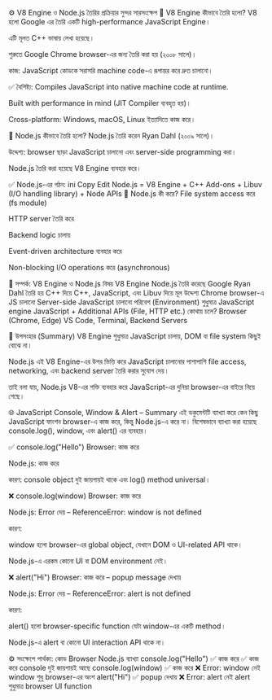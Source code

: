 ⚙️ V8 Engine ও Node.js তৈরির প্রক্রিয়ার সুন্দর সারসংক্ষেপ
🚀 V8 Engine কীভাবে তৈরি হলো?
V8 হলো Google এর তৈরি একটি high-performance JavaScript Engine।

এটি মূলত C++ ভাষায় লেখা হয়েছে।

শুরুতে Google Chrome browser-এর জন্য তৈরি করা হয় (২০০৮ সালে)।

কাজ: JavaScript কোডকে সরাসরি machine code-এ রূপান্তর করে দ্রুত চালানো।

✅ বৈশিষ্ট্য:
Compiles JavaScript into native machine code at runtime.

Built with performance in mind (JIT Compiler ব্যবহৃত হয়)।

Cross-platform: Windows, macOS, Linux ইত্যাদিতে কাজ করে।

🧠 Node.js কীভাবে তৈরি হলো?
Node.js তৈরি করেন Ryan Dahl (২০০৯ সালে)।

উদ্দেশ্য: browser ছাড়া JavaScript চালানো এবং server-side programming করা।

Node.js তৈরি করা হয়েছে V8 Engine ব্যবহার করে।

✅ Node.js-এর গঠন:
ini
Copy
Edit
Node.js = V8 Engine + C++ Add-ons + Libuv (I/O handling library) + Node APIs
🎯 Node.js কী করে?
File system access করে (fs module)

HTTP server তৈরি করে

Backend logic চালায়

Event-driven architecture ব্যবহার করে

Non-blocking I/O operations করে (asynchronous)

🔁 সম্পর্ক: V8 Engine ও Node.js
বিষয়	V8 Engine	Node.js
তৈরি করেছে	Google	Ryan Dahl
তৈরি হয়	C++ দিয়ে	C++, JavaScript, এবং Libuv দিয়ে
মূল উদ্দেশ্য	Chrome browser-এ JS চালানো	Server-side JavaScript চালানো
পরিবেশ (Environment)	শুধুমাত্র JavaScript engine	JavaScript + Additional APIs (File, HTTP etc.)
কোথায় চলে?	Browser (Chrome, Edge)	VS Code, Terminal, Backend Servers

🧪 উপসংহার (Summary)
V8 Engine শুধুমাত্র JavaScript চালায়, DOM বা file system কিছুই বোঝে না।

Node.js এই V8 Engine-এর উপর ভিত্তি করে JavaScript চালানোর পাশাপাশি file access, networking, এবং backend server তৈরি করার সুযোগ দেয়।

তাই বলা যায়, Node.js V8-এর শক্তি ব্যবহার করে JavaScript-এর দুনিয়া browser-এর বাইরে নিয়ে গেছে।



🌐 JavaScript Console, Window & Alert – Summary
এই ডকুমেন্টটি ব্যাখ্যা করে কেন কিছু JavaScript ফাংশন browser-এ কাজ করে, কিন্তু Node.js-এ করে না। বিশেষভাবে ব্যাখ্যা করা হয়েছে console.log(), window, এবং alert() এর ব্যবহার।

✅ console.log("Hello")
Browser: কাজ করে

Node.js: কাজ করে

কারণ: console object দুই জায়গায়ই থাকে এবং log() method universal।

❌ console.log(window)
Browser: কাজ করে

Node.js: Error দেয় – ReferenceError: window is not defined

কারণ:

window হলো browser-এর global object, যেখানে DOM ও UI-related API থাকে।

Node.js-এ এরকম কোনো UI বা DOM environment নেই।

❌ alert("Hi")
Browser: কাজ করে – popup message দেখায়

Node.js: Error দেয় – ReferenceError: alert is not defined

কারণ:

alert() হলো browser-specific function যেটা window-এর একটি method।

Node.js-এ alert বা কোনো UI interaction API থাকে না।

⚙️ সংক্ষেপে পার্থক্য:
কোড	Browser	Node.js	ব্যাখ্যা
console.log("Hello")	✅ কাজ করে	✅ কাজ করে	console দুই জায়গায়ই আছে
console.log(window)	✅ কাজ করে	❌ Error: window নেই	window শুধু browser-এর অংশ
alert("Hi")	✅ popup দেখায়	❌ Error: alert নেই	alert শুধুমাত্র browser UI function
